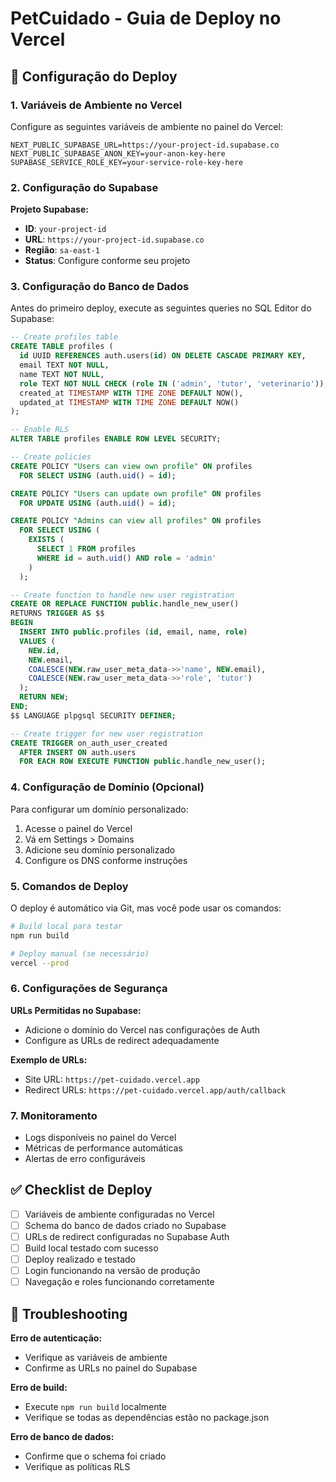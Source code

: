 # PetCuidado - Guia de Deploy no Vercel

## 🚀 Configuração do Deploy

### 1. Variáveis de Ambiente no Vercel

Configure as seguintes variáveis de ambiente no painel do Vercel:

```
NEXT_PUBLIC_SUPABASE_URL=https://your-project-id.supabase.co
NEXT_PUBLIC_SUPABASE_ANON_KEY=your-anon-key-here
SUPABASE_SERVICE_ROLE_KEY=your-service-role-key-here
```

### 2. Configuração do Supabase

**Projeto Supabase:**
- **ID**: `your-project-id`
- **URL**: `https://your-project-id.supabase.co`
- **Região**: `sa-east-1`
- **Status**: Configure conforme seu projeto

### 3. Configuração do Banco de Dados

Antes do primeiro deploy, execute as seguintes queries no SQL Editor do Supabase:

```sql
-- Create profiles table
CREATE TABLE profiles (
  id UUID REFERENCES auth.users(id) ON DELETE CASCADE PRIMARY KEY,
  email TEXT NOT NULL,
  name TEXT NOT NULL,
  role TEXT NOT NULL CHECK (role IN ('admin', 'tutor', 'veterinario')),
  created_at TIMESTAMP WITH TIME ZONE DEFAULT NOW(),
  updated_at TIMESTAMP WITH TIME ZONE DEFAULT NOW()
);

-- Enable RLS
ALTER TABLE profiles ENABLE ROW LEVEL SECURITY;

-- Create policies
CREATE POLICY "Users can view own profile" ON profiles
  FOR SELECT USING (auth.uid() = id);

CREATE POLICY "Users can update own profile" ON profiles
  FOR UPDATE USING (auth.uid() = id);

CREATE POLICY "Admins can view all profiles" ON profiles
  FOR SELECT USING (
    EXISTS (
      SELECT 1 FROM profiles
      WHERE id = auth.uid() AND role = 'admin'
    )
  );

-- Create function to handle new user registration
CREATE OR REPLACE FUNCTION public.handle_new_user()
RETURNS TRIGGER AS $$
BEGIN
  INSERT INTO public.profiles (id, email, name, role)
  VALUES (
    NEW.id,
    NEW.email,
    COALESCE(NEW.raw_user_meta_data->>'name', NEW.email),
    COALESCE(NEW.raw_user_meta_data->>'role', 'tutor')
  );
  RETURN NEW;
END;
$$ LANGUAGE plpgsql SECURITY DEFINER;

-- Create trigger for new user registration
CREATE TRIGGER on_auth_user_created
  AFTER INSERT ON auth.users
  FOR EACH ROW EXECUTE FUNCTION public.handle_new_user();
```

### 4. Configuração de Domínio (Opcional)

Para configurar um domínio personalizado:
1. Acesse o painel do Vercel
2. Vá em Settings > Domains
3. Adicione seu domínio personalizado
4. Configure os DNS conforme instruções

### 5. Comandos de Deploy

O deploy é automático via Git, mas você pode usar os comandos:

```bash
# Build local para testar
npm run build

# Deploy manual (se necessário)
vercel --prod
```

### 6. Configurações de Segurança

**URLs Permitidas no Supabase:**
- Adicione o domínio do Vercel nas configurações de Auth
- Configure as URLs de redirect adequadamente

**Exemplo de URLs:**
- Site URL: `https://pet-cuidado.vercel.app`
- Redirect URLs: `https://pet-cuidado.vercel.app/auth/callback`

### 7. Monitoramento

- Logs disponíveis no painel do Vercel
- Métricas de performance automáticas
- Alertas de erro configuráveis

## ✅ Checklist de Deploy

- [ ] Variáveis de ambiente configuradas no Vercel
- [ ] Schema do banco de dados criado no Supabase
- [ ] URLs de redirect configuradas no Supabase Auth
- [ ] Build local testado com sucesso
- [ ] Deploy realizado e testado
- [ ] Login funcionando na versão de produção
- [ ] Navegação e roles funcionando corretamente

## 🔧 Troubleshooting

**Erro de autenticação:**
- Verifique as variáveis de ambiente
- Confirme as URLs no painel do Supabase

**Erro de build:**
- Execute `npm run build` localmente
- Verifique se todas as dependências estão no package.json

**Erro de banco de dados:**
- Confirme que o schema foi criado
- Verifique as políticas RLS
